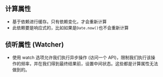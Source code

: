## 计算属性

- 基于依赖进行缓存。只有依赖变化，才会重新计算
- 此依赖要是响应式的，比如如果是`Date.now()`也不会重新计算

## 侦听属性 (Watcher)

- 使用 watch 选项允许我们执行异步操作 (访问一个 API)，限制我们执行该操作的频率，并在我们得到最终结果前，设置中间状态。这些都是计算属性无法做到的。

